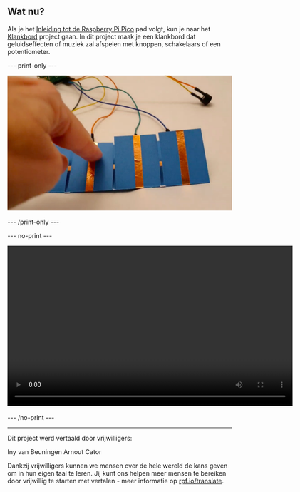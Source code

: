 ## Wat nu?

Als je het [Inleiding tot de Raspberry Pi Pico](https://projects.raspberrypi.org/nl-NL/pathways/pico-intro) pad volgt, kun je naar het [Klankbord](https://projects.raspberrypi.org/nl-NL/projects/sound-machine) project gaan. In dit project maak je een klankbord dat geluidseffecten of muziek zal afspelen met knoppen, schakelaars of een potentiometer.

--- print-only ---

![desc](images/sound-board.png)

--- /print-only ---

--- no-print ---

<video width="640" height="360" controls>
<source src="images/sound_board.mp4" type="video/mp4">
Je browser ondersteunt geen WebM-video, probeer Firefox of Chrome
</video>

--- /no-print ---

***
Dit project werd vertaald door vrijwilligers:

Iny van Beuningen
Arnout Cator

Dankzij vrijwilligers kunnen we mensen over de hele wereld de kans geven om in hun eigen taal te leren. Jij kunt ons helpen meer mensen te bereiken door vrijwillig te starten met vertalen - meer informatie op [rpf.io/translate](https://rpf.io/translate).
